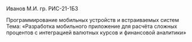 Иванов М.И. 
гр. РИС-21-1БЗ

Программирование мобильных устройств и встраиваемых систем
Тема: «Разработка мобильного приложение для расчёта сложных процентов с интеграцией валютных курсов и финансовой аналитики»

